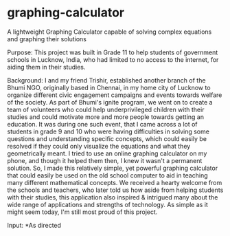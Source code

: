 # graphing-calculator
A lightweight Graphing Calculator capable of solving complex equations and graphing their solutions

Purpose: This project was built in Grade 11 to help students of government schools in Lucknow, India, who had limited to no access to the internet, for aiding them in their studies. 

Background: I and my friend Trishir, established another branch of the Bhumi NGO, originally based in Chennai, in my home city of Lucknow to organize different civic engagement campaigns and events towards welfare of the society. As part of Bhumi's ignite program, we went on to create a team of volunteers who could help underprivileged children with their studies and could motivate more and more people towards getting an education. It was during one such event, that I came across a lot of students in grade 9 and 10 who were having difficulties in solving some questions and understanding specific concepts, which could easily be resolved if they could only visualize the equations and what they geometrically meant. I tried to use an online graphing calculator on my phone, and though it helped them then, I knew it wasn't a permanent solution. So, I made this relatively simple, yet powerful graphing calculator that could easily be used on the old school computer to aid in teaching many different mathematical concepts. We received a hearty welcome from the schools and teachers, who later told us how aside from helping students with their studies, this application also inspired & intrigued many about the wide range of applications and strengths of technology. As simple as it might seem today, I'm still most proud of this project.

Input: *As directed

